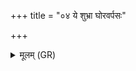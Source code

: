 +++
title = "०४ ये शुभ्रा घोरवर्पसः"

+++
<details><summary>मूलम् (GR)</summary>

ये शुभ्रा घोरवर्पसः  
सुक्षत्रासो रिशादसः (…) ॥
</details>
